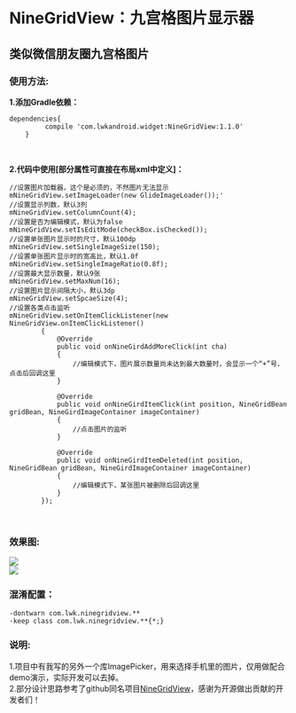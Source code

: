 NineGridView：九宫格图片显示器
====
类似微信朋友圈九宫格图片
------

### 使用方法:

**1.添加Gradle依赖：**

```
dependencies{
         compile 'com.lwkandroid.widget:NineGridView:1.1.0'
    }
```
<br/>

**2.代码中使用[部分属性可直接在布局xml中定义]：**

```
//设置图片加载器，这个是必须的，不然图片无法显示
mNineGridView.setImageLoader(new GlideImageLoader());'
//设置显示列数，默认3列
mNineGridView.setColumnCount(4);
//设置是否为编辑模式，默认为false
mNineGridView.setIsEditMode(checkBox.isChecked());
//设置单张图片显示时的尺寸，默认100dp
mNineGridView.setSingleImageSize(150);
//设置单张图片显示时的宽高比，默认1.0f
mNineGridView.setSingleImageRatio(0.8f);
//设置最大显示数量，默认9张
mNineGridView.setMaxNum(16);
//设置图片显示间隔大小，默认3dp
mNineGridView.setSpcaeSize(4);
//设置各类点击监听
mNineGridView.setOnItemClickListener(new NineGridView.onItemClickListener()
        {
            @Override
            public void onNineGirdAddMoreClick(int cha)
            {
                //编辑模式下，图片展示数量尚未达到最大数量时，会显示一个“+”号，点击后回调这里
            }

            @Override
            public void onNineGirdItemClick(int position, NineGridBean gridBean, NineGirdImageContainer imageContainer)
            {
                //点击图片的监听
            }

            @Override
            public void onNineGirdItemDeleted(int position, NineGridBean gridBean, NineGirdImageContainer imageContainer)
            {
                //编辑模式下，某张图片被删除后回调这里
            }
        });
```
<br/>

### 效果图:
![](https://github.com/Vanish136/NineGridView/raw/master/screenshoot/sample_pic_display.png) <br />
![](https://github.com/Vanish136/NineGridView/raw/master/screenshoot/sample_pic_edit.png)

### 混淆配置：

```
-dontwarn com.lwk.ninegridview.**
-keep class com.lwk.ninegridview.**{*;}
```

### 说明:
1.项目中有我写的另外一个库ImagePicker，用来选择手机里的图片，仅用做配合demo演示，实际开发可以去掉。<br/>
2.部分设计思路参考了github同名项目[NineGridView](https://github.com/jeasonlzy/NineGridView)，感谢为开源做出贡献的开发者们！
